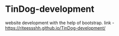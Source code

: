 # TinDog-development
 website development with the help of bootstrap.
link - https://riteessshh.github.io/TinDog-development/
